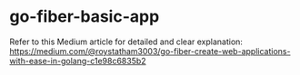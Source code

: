 # go-fiber-basic-app

Refer to this Medium article for detailed and clear explanation:
https://medium.com/@roystatham3003/go-fiber-create-web-applications-with-ease-in-golang-c1e98c6835b2
